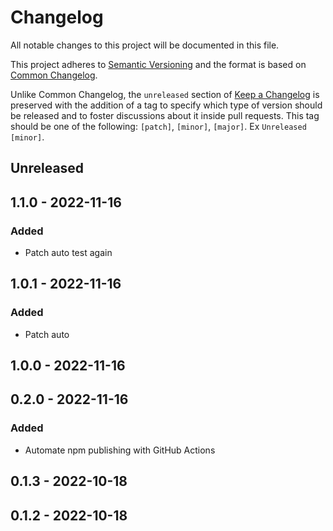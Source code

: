 # Changelog

All notable changes to this project will be documented in this file.

This project adheres to [Semantic Versioning](https://semver.org/spec/v2.0.0.html) and the format is based on [Common Changelog](https://common-changelog.org).

Unlike Common Changelog, the `unreleased` section of [Keep a Changelog](https://keepachangelog.com/en/1.0.0/) is preserved with the addition of a tag to specify which type of version should be released and to foster discussions about it inside pull requests. This tag should be one of the following: `[patch]`, `[minor]`, `[major]`. Ex `Unreleased [minor]`.

## Unreleased

## 1.1.0 - 2022-11-16
### Added
- Patch auto test again

## 1.0.1 - 2022-11-16
### Added
- Patch auto

## 1.0.0 - 2022-11-16

## 0.2.0 - 2022-11-16
### Added
- Automate npm publishing with GitHub Actions

## 0.1.3 - 2022-10-18

## 0.1.2 - 2022-10-18
